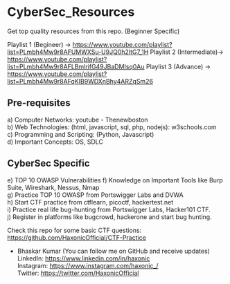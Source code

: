 # CyberSec_Resources
Get top quality resources from this repo. (Beginner Specific)

Playlist 1 (Begineer)    -> https://www.youtube.com/playlist?list=PLmbh4Mw9r8AFUMWXSu-U9JQ0h2ltG7_1H
Playlist 2 (Intermediate)-> https://www.youtube.com/playlist?list=PLmbh4Mw9r8AFLBmlrifG49JBaDMIsq0Au
Playlist 3 (Advance)     -> https://www.youtube.com/playlist?list=PLmbh4Mw9r8AFqKIB9WDXnBhy4ARZqSm26

## Pre-requisites
a) Computer Networks: youtube - Thenewboston  
b) Web Technologies: (html, javascript, sql, php, nodejs): w3schools.com  
c) Programming and Scripting: (Python, Javascript)  
d) Important Concepts: OS, SDLC  

## CyberSec Specific
e) TOP 10 OWASP Vulnerabilities
f) Knowledge on Important Tools like Burp Suite, Wireshark, Nessus, Nmap  
g) Practice TOP 10 OWASP from Portswigger Labs and DVWA  
h) Start CTF practice from ctflearn, picoctf, hackertest.net  
i) Practice real life bug-hunting from Portswigger Labs, Hacker101 CTF.  
j) Register in platforms like bugcrowd, hackerone and start bug hunting.  

Check this repo for some basic CTF questions: https://github.com/HaxonicOfficial/CTF-Practice  

- Bhaskar Kumar  (You can follow me on GitHub and receive updates)  
  LinkedIn: https://www.linkedin.com/in/haxonic  
  Instagram: https://www.instagram.com/haxonic_/  
  Twitter: https://twitter.com/HaxonicOfficial

